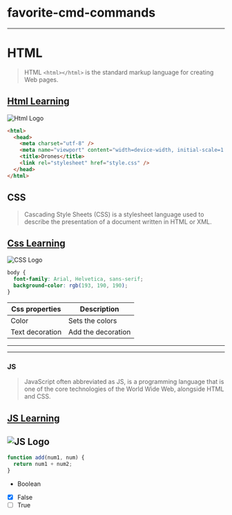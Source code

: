 # favorite-cmd-commands

---

# HTML

> HTML `<html></html>` is the standard markup language for creating Web pages.

## [Html Learning](https://www.w3schools.com/html/)

![Html Logo](https://upload.wikimedia.org/wikipedia/commons/thumb/6/61/HTML5_logo_and_wordmark.svg/800px-HTML5_logo_and_wordmark.svg.png)

```html
<html>
  <head>
    <meta charset="utf-8" />
    <meta name="viewport" content="width=device-width, initial-scale=1.0" />
    <title>Drones</title>
    <link rel="stylesheet" href="style.css" />
  </head>
</html>
```

## CSS

> Cascading Style Sheets (CSS) is a stylesheet language used to describe the presentation of a document written in HTML or XML.

## [Css Learning](https://www.w3schools.com/css/)

![CSS Logo](https://upload.wikimedia.org/wikipedia/commons/thumb/d/d5/CSS3_logo_and_wordmark.svg/800px-CSS3_logo_and_wordmark.svg.png)

```Css
body {
  font-family: Arial, Helvetica, sans-serif;
  background-color: rgb(193, 190, 190);
}

```

| Css properties  | Description        |
| --------------- | ------------------ |
| Color           | Sets the colors    |
| Text decoration | Add the decoration |

---

---

### JS

> JavaScript often abbreviated as JS, is a programming language that is one of the core technologies of the World Wide Web, alongside HTML and CSS.

## [JS Learning](https://www.javascript.com/)

## ![JS Logo](https://static.javatpoint.com/images/javascript/javascript_logo.png)

```javascript
function add(num1, num) {
  return num1 + num2;
}
```

- Boolean

* [x] False
* [ ] True
